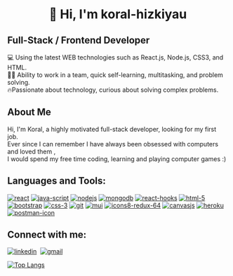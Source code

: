 <h1 align="center"> 👋 Hi, I'm koral-hizkiyau </h1>

## Full-Stack / Frontend Developer

💻 Using the latest WEB technologies such as React.js, Node.js, CSS3, and HTML.<br/>
🤝🏻 Ability to work in a team, quick self-learning, multitasking, and problem solving.<br/>
🔥Passionate about technology, curious about solving complex problems.

## About Me
Hi, I'm Koral, a highly motivated full-stack developer, looking for my first job.<br/>
Ever since I can remember I have always been obsessed with computers and loved them ,<br/> I would spend my free time coding, learning and playing computer games :)


## Languages and Tools:
 [![react](https://user-images.githubusercontent.com/61585370/185596208-e898deb5-e564-40fc-9f43-d2180d76cc99.png)](https://reactjs.org/)  [![java-script](https://user-images.githubusercontent.com/61585370/185599296-507d228d-ad39-4597-9852-92356ccb0ae0.png)](https://www.javascript.com/) [![nodejs](https://user-images.githubusercontent.com/61585370/185600669-5d4d59dc-ef02-48b5-8892-f9d102ba4c63.png)](https://nodejs.org/en/) [![mongodb](https://user-images.githubusercontent.com/61585370/185601800-a8fc1abc-6567-4ebb-9a84-ed11646bd03e.png)](https://www.mongodb.com/) [![react-hooks](https://user-images.githubusercontent.com/61585370/185604071-53cd2a7d-36ed-4f31-b2f3-616090fcdf49.png)](https://reactjs.org/docs/hooks-intro.html) [![html-5](https://user-images.githubusercontent.com/61585370/185596640-ea5f8055-cc7c-4784-be1d-d1f5e6f0abd8.png)](https://dev.w3.org/html5/spec-LC/) [![bootstrap](https://user-images.githubusercontent.com/61585370/185596516-e0b652e7-7ef7-43df-9009-9f52ed5eb986.png)](https://getbootstrap.com/) [![css-3](https://user-images.githubusercontent.com/61585370/185600147-bbf925ac-ffc7-49eb-b6ff-26fc97432aa1.png)](https://www.tutorialspoint.com/css/css3_tutorial.htm) [![git](https://user-images.githubusercontent.com/61585370/185600970-9985fd22-967e-4623-8898-57a2ae77a795.png)](https://git-scm.com/) [![mui](https://user-images.githubusercontent.com/61585370/185605755-61fb61e9-4859-4d80-866b-5502d97bf491.png)](https://mui.com/) [![icons8-redux-64](https://user-images.githubusercontent.com/61585370/185602984-4221c5fe-6498-404a-b471-12f8e091c526.png)](https://redux.js.org/) [![canvasjs](https://user-images.githubusercontent.com/61585370/185605195-16a4c116-0e8d-4490-9706-199be1351753.png)](https://canvasjs.com/) [![heroku](https://user-images.githubusercontent.com/61585370/185599659-42fb47f4-7f1e-4784-9a61-dcea12d84463.png)](https://www.heroku.com/home) [![postman-icon](https://user-images.githubusercontent.com/61585370/185602187-43460dff-b9c0-46de-9ccb-2ebf5bf5e96c.png)](https://www.postman.com/)

## Connect with me:
[![linkedin](https://user-images.githubusercontent.com/61585370/185606911-dba2cf8d-610c-470b-bda4-828512c271f4.png)](https://www.linkedin.com/in/koral-hizkiyau-13b605177/) &nbsp;[![gmail](https://user-images.githubusercontent.com/61585370/185607101-5b858117-8824-4ffb-a36e-707c50759030.png)](mailto:koralhana@gmail.com)
&nbsp;

[![Top Langs](https://github-readme-stats.vercel.app/api/top-langs/?username=koral-hizkiyau&layout=compact)](https://github.com/koral-hizkiyau/)

